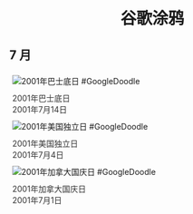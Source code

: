 
<h1 align="center"> 谷歌涂鸦 </h1>




## 7 月

<div class="image">


<img src="//www.google.com/logos/2001/bastilleday.gif" alt="2001年巴士底日 #GoogleDoodle" style="margin: 5px"/>
<div class="info" style="font-size: 14px; color:#333333; margin:5px"><div class="title">2001年巴士底日</div><div class="date">2001年7月14日</div></div>

<img src="//www.google.com/logos/2001/july4.gif" alt="2001年美国独立日 #GoogleDoodle" style="margin: 5px"/>
<div class="info" style="font-size: 14px; color:#333333; margin:5px"><div class="title">2001年美国独立日</div><div class="date">2001年7月4日</div></div>

<img src="//www.google.com/logos/2001/canada_day.gif" alt="2001年加拿大国庆日 #GoogleDoodle" style="margin: 5px"/>
<div class="info" style="font-size: 14px; color:#333333; margin:5px"><div class="title">2001年加拿大国庆日</div><div class="date">2001年7月1日</div></div>

</div>








